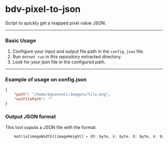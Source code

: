 # bdv-pixel-to-json

Script to quickly get a mapped pixel value JSON.

---

### Basic Usage

1. Configure your input and output file path in the `config.json` file.
2. Run `dotnet run` in this repository extracted directory.
3. Look for your json file in the configured path.

--- 

### Example of usage on config.json 

```json
{
    "path": "/home/bgiannoti/Imagens/tile.png",
    "outFilePath": ""
}
```

### Output JSON format

This tool ouputs a JSON file with the format:
```javascript
    matrix[imageWidth][imageHeight] = {R: byte, G: byte, B: byte, A: byte}
```
